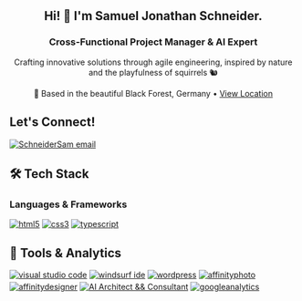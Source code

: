 <br>
<br>
    <h2 align=center>Hi! 👋 I'm Samuel Jonathan Schneider.</h2>
        <div align="center">
            <h3>Cross-Functional Project Manager & AI Expert</h3>
            <p>Crafting innovative solutions through agile engineering, inspired by nature and the playfulness of squirrels 🐿</p>
            <p>🌲 Based in the beautiful Black Forest, Germany • <a href="https://goo.gl/maps/yqxCkCvaanBDVWXA8" target="_blank">View Location</a></p>
        </div>
    <h2 align="left">Let's Connect!</h2>
        <div style="display: flex; gap: 4px; flex-wrap: wrap;">
            <a href="mailto:mail@sjschneider.de" target="_blank">
                <img src="https://img.shields.io/badge/write%20me-D7E3FC" alt="SchneiderSam email">
            </a>
        </div>
    <h2 align="left">🛠️ Tech Stack</h2>
        <h3>Languages & Frameworks</h3>
        <div style="display: flex; gap: 4px; flex-wrap: wrap;">
            <a href="https://www.w3.org/html/" target="_blank">
                <img src="https://img.shields.io/badge/HTML5-E34F26?style=for-the-badge&logo=html5&logoColor=white" alt="html5" />
            </a>
            <a href="https://www.w3schools.com/css/" target="_blank">
                <img src="https://img.shields.io/badge/CSS3-1572B6?style=for-the-badge&logo=css3&logoColor=white" alt="css3" />
            </a>
            <a href="https://www.typescriptlang.org/" target="_blank">
                <img src="https://img.shields.io/badge/TypeScript-3178C6?style=for-the-badge&logo=typescript&logoColor=white" alt="typescript" />
            </a>
        </div>
    <h2 align="left">🔧 Tools & Analytics</h2>
        <div style="display: flex; gap: 4px; flex-wrap: wrap;">
            <a href="https://code.visualstudio.com/" target="_blank">
                <img src="https://img.shields.io/badge/Visual_Studio_Code-0078D4?style=for-the-badge&logo=visual%20studio%20code&logoColor=white" alt="visual studio code" />
            </a>
            <a href="https://www.codeium.com/windsurf" target="_blank">
                <img src="https://img.shields.io/badge/Windsurf-000000?style=for-the-badge&logo=codeium&logoColor=white" alt="windsurf ide" />
            </a>
            <a href="https://wordpress.org/" target="_blank">
                <img src="https://img.shields.io/badge/Wordpress-21759B?style=for-the-badge&logo=wordpress&logoColor=white" alt="wordpress" />
            </a>
            <a href="https://affinity.serif.com/de/photo/" target="_blank">
                <img src="https://img.shields.io/badge/affinityphoto-%237E4DD2.svg?style=for-the-badge&logo=affinity-photo&logoColor=white" alt="affinityphoto">
            </a>
            <a href="https://affinity.serif.com/de/designer/" target="_blank">
                <img src="https://img.shields.io/badge/affinitydesginer-%231B72BE.svg?style=for-the-badge&logo=affinity-designer&logoColor=white" alt="affinitydesigner">
            </a>
            <a href="#" target="_blank">
                <img src="https://img.shields.io/badge/AI-Architect%20&&%20Consultant-6c757d?style=for-the-badge&logo=robot&logoColor=white" alt="AI Architect && Consultant" />
            </a>
            <a href="https://marketingplatform.google.com/intl/en/about/analytics/" target="_blank">
                <img src="https://img.shields.io/badge/Google%20Analytics-E37400?style=for-the-badge&logo=google%20analytics&logoColor=white" alt="googleanalytics" />
            </a>
        </div>
<br>